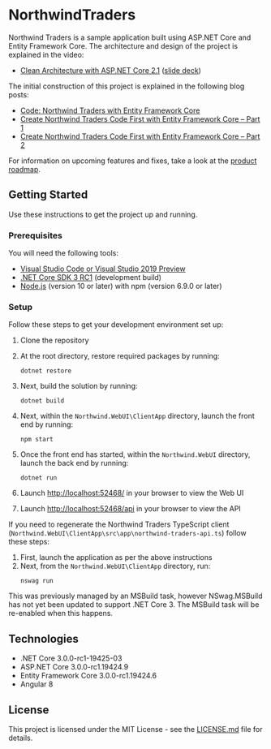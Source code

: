 # NorthwindTraders

Northwind Traders is a sample application built using ASP.NET Core and Entity Framework Core. The architecture and design of the project is explained in the video:

* [Clean Architecture with ASP.NET Core 2.1](https://youtu.be/_lwCVE_XgqI) ([slide deck](https://github.com/JasonGT/NorthwindTraders/raw/master/Slides.pdf))

The initial construction of this project is explained in the following blog posts:

* [Code: Northwind Traders with Entity Framework Core](http://www.codingflow.net/northwind-traders-with-entity-framework-core/)
* [Create Northwind Traders Code First with Entity Framework Core – Part 1](http://www.codingflow.net/create-northwind-traders-code-first-with-entity-framework-core-part-1/)
* [Create Northwind Traders Code First with Entity Framework Core – Part 2](http://www.codingflow.net/create-northwind-traders-code-first-with-entity-framework-core-part-2/)

For information on upcoming features and fixes, take a look at the [product roadmap](https://github.com/JasonGT/NorthwindTraders/wiki/Roadmap).

## Getting Started
Use these instructions to get the project up and running.

### Prerequisites
You will need the following tools:

* [Visual Studio Code or Visual Studio 2019 Preview](https://visualstudio.microsoft.com/vs/preview/)
* [.NET Core SDK 3 RC1](https://github.com/dotnet/core-sdk/blob/master/README.md#installers-and-binaries) (development build)
 * [Node.js](https://nodejs.org/en/) (version 10 or later) with npm (version 6.9.0 or later)

### Setup
Follow these steps to get your development environment set up:

  1. Clone the repository
  2. At the root directory, restore required packages by running:
      ```
     dotnet restore
     ```
  3. Next, build the solution by running:
     ```
     dotnet build
     ```
  4. Next, within the `Northwind.WebUI\ClientApp` directory, launch the front end by running:
      ```
     npm start
     ```
  5. Once the front end has started, within the `Northwind.WebUI` directory, launch the back end by running:
     ```
	 dotnet run
	 ```
  5. Launch [http://localhost:52468/](http://localhost:52468/) in your browser to view the Web UI
  
  6. Launch [http://localhost:52468/api](http://localhost:52468/api) in your browser to view the API


If you need to regenerate the Northwind Traders TypeScript client (`Northwind.WebUI\ClientApp\src\app\northwind-traders-api.ts`) follow these steps:

  1. First, launch the application as per the above instructions
  2. Next, from the `Northwind.WebUI\ClientApp` directory, run:
     ```
	 nswag run
	 ```

This was previously managed by an MSBuild task, however NSwag.MSBuild has not yet been updated to support .NET Core 3. The MSBuild task will be re-enabled when this happens.

## Technologies
* .NET Core 3.0.0-rc1-19425-03
* ASP.NET Core 3.0.0-rc1.19424.9
* Entity Framework Core 3.0.0-rc1.19424.6
* Angular 8

## License

This project is licensed under the MIT License - see the [LICENSE.md](https://github.com/JasonGT/NorthwindTraders/blob/master/LICENSE.md) file for details.
